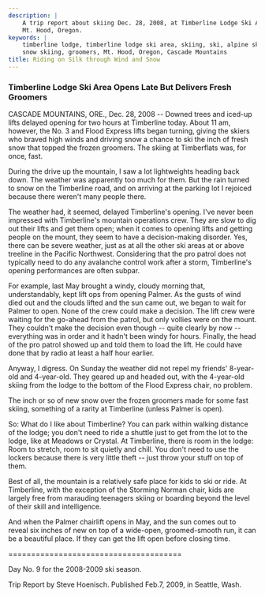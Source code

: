 ```yaml
---
description: |
    A trip report about skiing Dec. 28, 2008, at Timberline Lodge Ski Area,
    Mt. Hood, Oregon.
keywords: |
    timberline lodge, timberline lodge ski area, skiing, ski, alpine skiing,
    snow skiing, groomers, Mt. Hood, Oregon, Cascade Mountains
title: Riding on Silk through Wind and Snow
---
```



### Timberline Lodge Ski Area Opens Late But Delivers Fresh Groomers

CASCADE MOUNTAINS, ORE., Dec. 28, 2008 \-- Downed trees and iced-up
lifts delayed opening for two hours at Timberline today. About 11 am,
however, the No. 3 and Flood Express lifts began turning, giving the
skiers who braved high winds and driving snow a chance to ski the inch
of fresh snow that topped the frozen groomers. The skiing at Timberflats
was, for once, fast.

During the drive up the mountain, I saw a lot lightweights heading back
down. The weather was apparently too much for them. But the rain turned
to snow on the Timberline road, and on arriving at the parking lot I
rejoiced because there weren\'t many people there.

The weather had, it seemed, delayed Timberline\'s opening. I\'ve never
been impressed with Timberline\'s mountain operations crew. They are
slow to dig out their lifts and get them open; when it comes to opening
lifts and getting people on the mount, they seem to have a
decision-making disorder. Yes, there can be severe weather, just as at
all the other ski areas at or above treeline in the Pacific Northwest.
Considering that the pro patrol does not typically need to do any
avalanche control work after a storm, Timberline\'s opening performances
are often subpar.

For example, last May brought a windy, cloudy morning that,
understandably, kept lift ops from opening Palmer. As the gusts of wind
died out and the clouds lifted and the sun came out, we began to wait
for Palmer to open. None of the crew could make a decision. The lift
crew were waiting for the go-ahead from the patrol, but only vollies
were on the mount. They couldn\'t make the decision even though \--
quite clearly by now \-- everything was in order and it hadn\'t been
windy for hours. Finally, the head of the pro patrol showed up and told
them to load the lift. He could have done that by radio at least a half
hour earlier.

Anyway, I digress. On Sunday the weather did not repel my friends\'
8-year-old and 4-year-old. They geared up and headed out, with the
4-year-old skiing from the lodge to the bottom of the Flood Express
chair, no problem.

The inch or so of new snow over the frozen groomers made for some fast
skiing, something of a rarity at Timberline (unless Palmer is open).

So: What do I like about Timberline? You can park within walking
distance of the lodge; you don\'t need to ride a shuttle just to get
from the lot to the lodge, like at Meadows or Crystal. At Timberline,
there is room in the lodge: Room to stretch, room to sit quietly and
chill. You don\'t need to use the lockers because there is very little
theft \-- just throw your stuff on top of them.

Best of all, the mountain is a relatively safe place for kids to ski or
ride. At Timberline, with the exception of the Storming Norman chair,
kids are largely free from marauding teenagers skiing or boarding beyond
the level of their skill and intelligence.

And when the Palmer chairlift opens in May, and the sun comes out to
reveal six inches of new on top of a wide-open, groomed-smooth run, it
can be a beautiful place. If they can get the lift open before closing
time.

======================================

Day No. 9 for the 2008-2009 ski season.

Trip Report by Steve Hoenisch. Published Feb.7, 2009, in Seattle, Wash.


